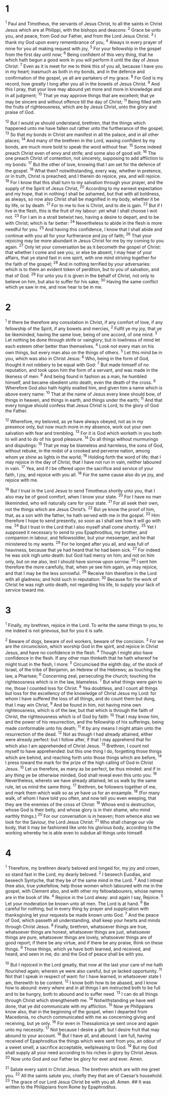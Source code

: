 # 1 
<sup>1</sup> Paul and Timotheus, the servants of Jesus Christ, to all the saints in Christ Jesus which are at Philippi, with the bishops and deacons: <sup>2</sup> Grace be unto you, and peace, from God our Father, and from the Lord Jesus Christ. <sup>3</sup> I thank my God upon every remembrance of you, <sup>4</sup> Always in every prayer of mine for you all making request with joy, <sup>5</sup> For your fellowship in the gospel from the first day until now; <sup>6</sup> Being confident of this very thing, that he which hath begun a good work in you will perform it until the day of Jesus Christ: <sup>7</sup> Even as it is meet for me to think this of you all, because I have you in my heart; inasmuch as both in my bonds, and in the defence and confirmation of the gospel, ye all are partakers of my grace. <sup>8</sup> For God is my record, how greatly I long after you all in the bowels of Jesus Christ. <sup>9</sup> And this I pray, that your love may abound yet more and more in knowledge and in all judgment; <sup>10</sup> That ye may approve things that are excellent; that ye may be sincere and without offence till the day of Christ; <sup>11</sup> Being filled with the fruits of righteousness, which are by Jesus Christ, unto the glory and praise of God. 

<sup>12</sup> But I would ye should understand, brethren, that the things which happened unto me have fallen out rather unto the furtherance of the gospel; <sup>13</sup> So that my bonds in Christ are manifest in all the palace, and in all other places; <sup>14</sup> And many of the brethren in the Lord, waxing confident by my bonds, are much more bold to speak the word without fear. <sup>15</sup> Some indeed preach Christ even of envy and strife; and some also of good will: <sup>16</sup> The one preach Christ of contention, not sincerely, supposing to add affliction to my bonds: <sup>17</sup> But the other of love, knowing that I am set for the defence of the gospel. <sup>18</sup> What then? notwithstanding, every way, whether in pretence, or in truth, Christ is preached; and I therein do rejoice, yea, and will rejoice. <sup>19</sup> For I know that this shall turn to my salvation through your prayer, and the supply of the Spirit of Jesus Christ, <sup>20</sup> According to my earnest expectation and my hope, that in nothing I shall be ashamed, but that with all boldness, as always, so now also Christ shall be magnified in my body, whether it be by life, or by death. <sup>21</sup> For to me to live is Christ, and to die is gain. <sup>22</sup> But if I live in the flesh, this is the fruit of my labour: yet what I shall choose I wot not. <sup>23</sup> For I am in a strait betwixt two, having a desire to depart, and to be with Christ; which is far better: <sup>24</sup> Nevertheless to abide in the flesh is more needful for you. <sup>25</sup> And having this confidence, I know that I shall abide and continue with you all for your furtherance and joy of faith; <sup>26</sup> That your rejoicing may be more abundant in Jesus Christ for me by my coming to you again. <sup>27</sup> Only let your conversation be as it becometh the gospel of Christ: that whether I come and see you, or else be absent, I may hear of your affairs, that ye stand fast in one spirit, with one mind striving together for the faith of the gospel; <sup>28</sup> And in nothing terrified by your adversaries: which is to them an evident token of perdition, but to you of salvation, and that of God. <sup>29</sup> For unto you it is given in the behalf of Christ, not only to believe on him, but also to suffer for his sake; <sup>30</sup> Having the same conflict which ye saw in me, and now hear to be in me. 

# 2 
<sup>1</sup> If there be therefore any consolation in Christ, if any comfort of love, if any fellowship of the Spirit, if any bowels and mercies, <sup>2</sup> Fulfil ye my joy, that ye be likeminded, having the same love, being of one accord, of one mind. <sup>3</sup> Let nothing be done through strife or vainglory; but in lowliness of mind let each esteem other better than themselves. <sup>4</sup> Look not every man on his own things, but every man also on the things of others. <sup>5</sup> Let this mind be in you, which was also in Christ Jesus: <sup>6</sup> Who, being in the form of God, thought it not robbery to be equal with God: <sup>7</sup> But made himself of no reputation, and took upon him the form of a servant, and was made in the likeness of men: <sup>8</sup> And being found in fashion as a man, he humbled himself, and became obedient unto death, even the death of the cross. <sup>9</sup> Wherefore God also hath highly exalted him, and given him a name which is above every name: <sup>10</sup> That at the name of Jesus every knee should bow, of things in heaven, and things in earth, and things under the earth; <sup>11</sup> And that every tongue should confess that Jesus Christ is Lord, to the glory of God the Father. 

<sup>12</sup> Wherefore, my beloved, as ye have always obeyed, not as in my presence only, but now much more in my absence, work out your own salvation with fear and trembling. <sup>13</sup> For it is God which worketh in you both to will and to do of his good pleasure. <sup>14</sup> Do all things without murmurings and disputings: <sup>15</sup> That ye may be blameless and harmless, the sons of God, without rebuke, in the midst of a crooked and perverse nation, among whom ye shine as lights in the world; <sup>16</sup> Holding forth the word of life; that I may rejoice in the day of Christ, that I have not run in vain, neither laboured in vain. <sup>17</sup> Yea, and if I be offered upon the sacrifice and service of your faith, I joy, and rejoice with you all. <sup>18</sup> For the same cause also do ye joy, and rejoice with me. 

<sup>19</sup> But I trust in the Lord Jesus to send Timotheus shortly unto you, that I also may be of good comfort, when I know your state. <sup>20</sup> For I have no man likeminded, who will naturally care for your state. <sup>21</sup> For all seek their own, not the things which are Jesus Christ’s. <sup>22</sup> But ye know the proof of him, that, as a son with the father, he hath served with me in the gospel. <sup>23</sup> Him therefore I hope to send presently, so soon as I shall see how it will go with me. <sup>24</sup> But I trust in the Lord that I also myself shall come shortly. <sup>25</sup> Yet I supposed it necessary to send to you Epaphroditus, my brother, and companion in labour, and fellowsoldier, but your messenger, and he that ministered to my wants. <sup>26</sup> For he longed after you all, and was full of heaviness, because that ye had heard that he had been sick. <sup>27</sup> For indeed he was sick nigh unto death: but God had mercy on him; and not on him only, but on me also, lest I should have sorrow upon sorrow. <sup>28</sup> I sent him therefore the more carefully, that, when ye see him again, ye may rejoice, and that I may be the less sorrowful. <sup>29</sup> Receive him therefore in the Lord with all gladness; and hold such in reputation: <sup>30</sup> Because for the work of Christ he was nigh unto death, not regarding his life, to supply your lack of service toward me. 

# 3 
<sup>1</sup> Finally, my brethren, rejoice in the Lord. To write the same things to you, to me indeed is not grievous, but for you it is safe. 

<sup>2</sup> Beware of dogs, beware of evil workers, beware of the concision. <sup>3</sup> For we are the circumcision, which worship God in the spirit, and rejoice in Christ Jesus, and have no confidence in the flesh. <sup>4</sup> Though I might also have confidence in the flesh. If any other man thinketh that he hath whereof he might trust in the flesh, I more: <sup>5</sup> Circumcised the eighth day, of the stock of Israel, of the tribe of Benjamin, an Hebrew of the Hebrews; as touching the law, a Pharisee; <sup>6</sup> Concerning zeal, persecuting the church; touching the righteousness which is in the law, blameless. <sup>7</sup> But what things were gain to me, those I counted loss for Christ. <sup>8</sup> Yea doubtless, and I count all things but loss for the excellency of the knowledge of Christ Jesus my Lord: for whom I have suffered the loss of all things, and do count them but dung, that I may win Christ, <sup>9</sup> And be found in him, not having mine own righteousness, which is of the law, but that which is through the faith of Christ, the righteousness which is of God by faith: <sup>10</sup> That I may know him, and the power of his resurrection, and the fellowship of his sufferings, being made conformable unto his death; <sup>11</sup> If by any means I might attain unto the resurrection of the dead. <sup>12</sup> Not as though I had already attained, either were already perfect: but I follow after, if that I may apprehend that for which also I am apprehended of Christ Jesus. <sup>13</sup> Brethren, I count not myself to have apprehended: but this one thing I do, forgetting those things which are behind, and reaching forth unto those things which are before, <sup>14</sup> I press toward the mark for the prize of the high calling of God in Christ Jesus. <sup>15</sup> Let us therefore, as many as be perfect, be thus minded: and if in any thing ye be otherwise minded, God shall reveal even this unto you. <sup>16</sup> Nevertheless, whereto we have already attained, let us walk by the same rule, let us mind the same thing. <sup>17</sup> Brethren, be followers together of me, and mark them which walk so as ye have us for an ensample. <sup>18</sup> (For many walk, of whom I have told you often, and now tell you even weeping, that they are the enemies of the cross of Christ: <sup>19</sup> Whose end is destruction, whose God is their belly, and whose glory is in their shame, who mind earthly things.) <sup>20</sup> For our conversation is in heaven; from whence also we look for the Saviour, the Lord Jesus Christ: <sup>21</sup> Who shall change our vile body, that it may be fashioned like unto his glorious body, according to the working whereby he is able even to subdue all things unto himself. 

# 4 
<sup>1</sup> Therefore, my brethren dearly beloved and longed for, my joy and crown, so stand fast in the Lord, my dearly beloved. <sup>2</sup> I beseech Euodias, and beseech Syntyche, that they be of the same mind in the Lord. <sup>3</sup> And I intreat thee also, true yokefellow, help those women which laboured with me in the gospel, with Clement also, and with other my fellowlabourers, whose names are in the book of life. <sup>4</sup> Rejoice in the Lord alway: and again I say, Rejoice. <sup>5</sup> Let your moderation be known unto all men. The Lord is at hand. <sup>6</sup> Be careful for nothing; but in every thing by prayer and supplication with thanksgiving let your requests be made known unto God. <sup>7</sup> And the peace of God, which passeth all understanding, shall keep your hearts and minds through Christ Jesus. <sup>8</sup> Finally, brethren, whatsoever things are true, whatsoever things are honest, whatsoever things are just, whatsoever things are pure, whatsoever things are lovely, whatsoever things are of good report; if there be any virtue, and if there be any praise, think on these things. <sup>9</sup> Those things, which ye have both learned, and received, and heard, and seen in me, do: and the God of peace shall be with you. 

<sup>10</sup> But I rejoiced in the Lord greatly, that now at the last your care of me hath flourished again; wherein ye were also careful, but ye lacked opportunity. <sup>11</sup> Not that I speak in respect of want: for I have learned, in whatsoever state I am, therewith to be content. <sup>12</sup> I know both how to be abased, and I know how to abound: every where and in all things I am instructed both to be full and to be hungry, both to abound and to suffer need. <sup>13</sup> I can do all things through Christ which strengtheneth me. <sup>14</sup> Notwithstanding ye have well done, that ye did communicate with my affliction. <sup>15</sup> Now ye Philippians know also, that in the beginning of the gospel, when I departed from Macedonia, no church communicated with me as concerning giving and receiving, but ye only. <sup>16</sup> For even in Thessalonica ye sent once and again unto my necessity. <sup>17</sup> Not because I desire a gift: but I desire fruit that may abound to your account. <sup>18</sup> But I have all, and abound: I am full, having received of Epaphroditus the things which were sent from you, an odour of a sweet smell, a sacrifice acceptable, wellpleasing to God. <sup>19</sup> But my God shall supply all your need according to his riches in glory by Christ Jesus. <sup>20</sup> Now unto God and our Father be glory for ever and ever. Amen. 

<sup>21</sup> Salute every saint in Christ Jesus. The brethren which are with me greet you. <sup>22</sup> All the saints salute you, chiefly they that are of Caesar’s household. <sup>23</sup> The grace of our Lord Jesus Christ be with you all. Amen. ## It was written to the Philippians from Rome by Epaphroditus.
